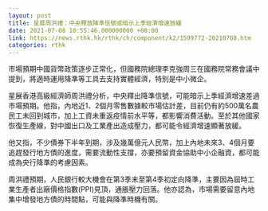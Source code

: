 ```yaml
---
layout: post
title: 星展周洪禮：中央釋放降準信號或暗示上季經濟增速放緩
date: 2021-07-08 10:55:46.000000000 +08:00
link: https://news.rthk.hk/rthk/ch/component/k2/1599772-20210708.htm
categories: rthk
---
```


市場預期中國貨幣政策逐步正常化，但國務院總理李克強周三在國務院常務會議中提到，將適時運用降準等工具去支持實體經濟，特別是中小微企。

星展香港高級經濟師周洪禮分析，中央釋出降準信號，可能暗示上季經濟增速差過市場預期。他指，內地近1、2個月零售數據較市場估計差，目前仍有約500萬名農民工未回到城市，加上工資未重返疫情前水平等，都影響消費活動。至於其他國家恢復生產線，對中國出口及工業產出造成壓力，都可能令經濟增速顯著放緩。

他又指，不少債券下半年到期，涉及幾萬億元人民幣，加上內地未來3、4個月要追趕發行地方債的進度，需要流動性支撐，亦要預留資金協助中小企融資，都可能成為央行降準的考慮因素。

周洪禮預期，人民銀行較大機會在第3季末至第4季初定向降準，主要因為屆時工業生產者出廠價格指數(PPI)見頂，通脹壓力回落。他亦認為，市場需要留意內地集中增發地方債的時間點，可能與降準時機有關。
